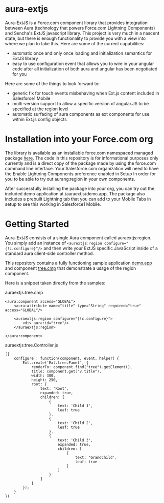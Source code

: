 aura-extjs
==========
Aura-ExtJS is a Force.com component library that provides integration between Aura (technology that powers Force.com Lightning Components) and Sencha's ExtJS javascript library. This project is very much in a nascent state, but there is enough functionality to provide you with a view into where we plan to take this. Here are some of the current capabilities:

- automatic once and only once loading and initialization semantics for ExtJS library
- easy to use configuration event that allows you to wire in your angular code after all initialization of both aura and angular has been negotiated for you

Here are some of the things to look forward to:

- generic fix for touch events misbehaving when Ext.js content included in Salesforce1 Mobile
- multi-version support to allow a specific version of angular.JS to be specified at the region level
- automatic surfacing of aura components as ext components for use within Ext.js config objects

Installation into your Force.com org
====================================
The library is available as an installable force.com namespaced managed package [here](https://login.salesforce.com/packaging/installPackage.apexp?p0=04tj0000000IUI5). The code in this repository is for informational purposes only currently and is a direct copy of the package made by using the force.com command line interface. Your Salesforce.com organization will need to have the Enable Lightning Components preference enabled in Setup In order for you to be able to try out aurang:region in your own components.

After successfully installing the package into your org, you can try out the included demo application at /auraextjs/demo.app. The package also includes a prebuilt Lightning tab that you can add to your Mobile Tabs in setup to see this working in Salesforce1 Mobile.

Getting Started
===============
Aura-ExtJS consists of a single Aura component called auraextjs:region. You simply add an instance of `<aurextjs:region configure="{!c.configure}"/>` and then write your ExtJS specific JavaScript inside of a standard aura client-side controller method.

This repository contains a fully functioning sample application [demo.app](https://github.com/forcedotcom/aura-extjs/blob/master/metadata/aura/demo/demoApplication.app) and component [tree.cmp](https://github.com/forcedotcom/aura-extjs/tree/master/metadata/aura/tree) that demonstrate a usage of the region component.

Here is a snippet taken directly from the samples:

auraextjs:tree.cmp
```
<aura:component access="GLOBAL">
    <aura:attribute name="title" type="String" required="true" access="GLOBAL"/>

    <auraextjs:region configure="{!c.configure}">
        <div aura:id="tree"/>
    </auraextjs:region>

</aura:component>
```

auraextjs:tree.Controller.js
```
({
	configure : function(component, event, helper) {
        Ext.create('Ext.tree.Panel', {
            renderTo: component.find("tree").getElement(),
            title: component.get("v.title"),
            width: 300,
            height: 250,
            root: {
                text: 'Root',
                expanded: true,
                children: [
                    {
                        text: 'Child 1',
                        leaf: true
                    },
                    {
                        text: 'Child 2',
                        leaf: true
                    },
                    {
                        text: 'Child 3',
                        expanded: true,
                        children: [
                            {
                                text: 'Grandchild',
                                leaf: true
                            }
                        ]
                    }
                ]
            }
        });
	}
})
```

